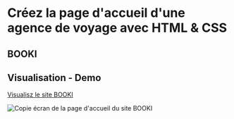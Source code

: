 # Créez la page d'accueil d'une agence de voyage avec HTML & CSS

## BOOKI

## Visualisation - Demo

[Visualisz le site BOOKI](https://devloben.github.io/Dandonneau_Benoit_2_Booki_022023/)

![Copie écran de la page d'accueil du site BOOKI](https://devloben.github.io/Dandonneau_Benoit_2_Booki_022023//images/copie_ecran_accueil_booki.png)